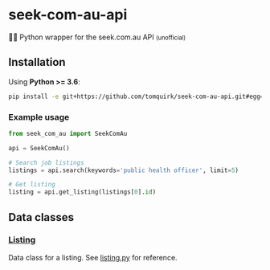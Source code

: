 # seek-com-au-api

🧑‍💼 Python wrapper for the seek.com.au API <small>(unofficial)</small>

## Installation

Using **Python >= 3.6**:

```bash
pip install -e git+https://github.com/tomquirk/seek-com-au-api.git#egg=seek_com_au_api
```

### Example usage

```python
from seek_com_au import SeekComAu

api = SeekComAu()

# Search job listings
listings = api.search(keywords='public health officer', limit=5)

# Get listing
listing = api.get_listing(listings[0].id)
```

## Data classes

### [Listing](/seek_com_au/objects/listing.py#L6)

Data class for a listing. See [listing.py](/seek_com_au/objects/listing.py#L6) for reference.
